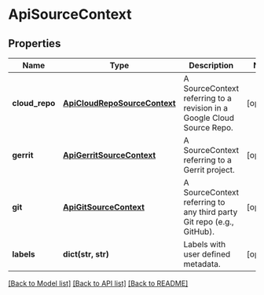 # ApiSourceContext

## Properties
Name | Type | Description | Notes
------------ | ------------- | ------------- | -------------
**cloud_repo** | [**ApiCloudRepoSourceContext**](ApiCloudRepoSourceContext.md) | A SourceContext referring to a revision in a Google Cloud Source Repo. | [optional] 
**gerrit** | [**ApiGerritSourceContext**](ApiGerritSourceContext.md) | A SourceContext referring to a Gerrit project. | [optional] 
**git** | [**ApiGitSourceContext**](ApiGitSourceContext.md) | A SourceContext referring to any third party Git repo (e.g., GitHub). | [optional] 
**labels** | **dict(str, str)** | Labels with user defined metadata. | [optional] 

[[Back to Model list]](../README.md#documentation-for-models) [[Back to API list]](../README.md#documentation-for-api-endpoints) [[Back to README]](../README.md)


